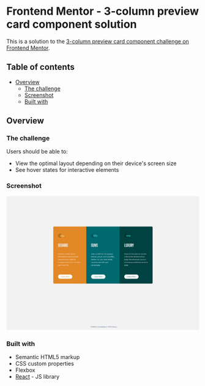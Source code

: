 # Frontend Mentor - 3-column preview card component solution

This is a solution to the [3-column preview card component challenge on Frontend Mentor](https://www.frontendmentor.io/challenges/3column-preview-card-component-pH92eAR2-). 

## Table of contents

- [Overview](#overview)
  - [The challenge](#the-challenge)
  - [Screenshot](#screenshot)
  - [Built with](#built-with)
 
## Overview

### The challenge

Users should be able to:

- View the optimal layout depending on their device's screen size
- See hover states for interactive elements

### Screenshot

![](./design/result.jpg)


### Built with

- Semantic HTML5 markup
- CSS custom properties
- Flexbox
- [React](https://reactjs.org/) - JS library

